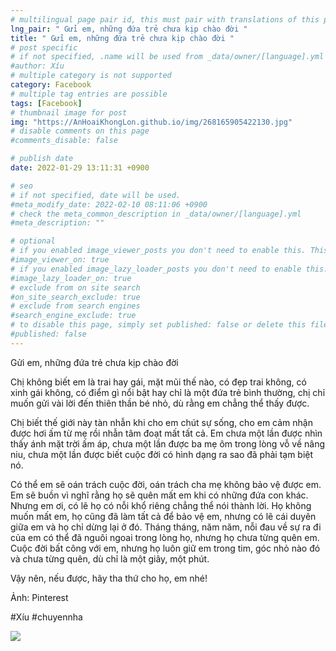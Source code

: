 ```yaml
---
# multilingual page pair id, this must pair with translations of this page. (This name must be unique)
lng_pair: " Gửi em, những đứa trẻ chưa kịp chào đời "
title: " Gửi em, những đứa trẻ chưa kịp chào đời "
# post specific
# if not specified, .name will be used from _data/owner/[language].yml
#author: Xíu
# multiple category is not supported
category: Facebook
# multiple tag entries are possible
tags: [Facebook]
# thumbnail image for post
img: "https://AnHoaiKhongLon.github.io/img/268165905422130.jpg"
# disable comments on this page
#comments_disable: false

# publish date
date: 2022-01-29 13:11:31 +0900

# seo
# if not specified, date will be used.
#meta_modify_date: 2022-02-10 08:11:06 +0900
# check the meta_common_description in _data/owner/[language].yml
#meta_description: ""

# optional
# if you enabled image_viewer_posts you don't need to enable this. This is only if image_viewer_posts = false
#image_viewer_on: true
# if you enabled image_lazy_loader_posts you don't need to enable this. This is only if image_lazy_loader_posts = false
#image_lazy_loader_on: true
# exclude from on site search
#on_site_search_exclude: true
# exclude from search engines
#search_engine_exclude: true
# to disable this page, simply set published: false or delete this file
#published: false
---
```


<!-- outline-start -->

Gửi em, những đứa trẻ chưa kịp chào đời

Chị không biết em là trai hay gái, mặt mũi thế nào, có đẹp trai không, có xinh gái không, có điểm gì nổi bật hay chỉ là một đứa trẻ bình thường, chị chỉ muốn gửi vài lời đến thiên thần bé nhỏ, dù rằng em chẳng thể thấy được.

Chị biết thế giới này tàn nhẫn khi cho em chút sự sống, cho em cảm nhận được hơi ấm từ mẹ rồi nhẫn tâm đoạt mất tất cả. Em chưa một lần được nhìn thấy ánh mặt trời ấm áp, chưa một lần được ba mẹ ôm trong lòng vỗ về nâng niu, chưa một lần được biết cuộc đời có hình dạng ra sao đã phải tạm biệt nó.

Có thể em sẽ oán trách cuộc đời, oán trách cha mẹ không bảo vệ được em. Em sẽ buồn vì nghĩ rằng họ sẽ quên mất em khi có những đứa con khác. Nhưng em ơi, có lẽ họ có nỗi khổ riêng chẳng thể nói thành lời. Họ không muốn mất em, họ cũng đã làm tất cả để bảo vệ em, nhưng có lẽ cái duyên giữa em và họ chỉ dừng lại ở đó. Tháng tháng, năm năm, nỗi đau về sự ra đi của em có thể đã nguôi ngoai trong lòng họ, nhưng họ chưa từng quên em. Cuộc đời bất công với em, nhưng họ luôn giữ em trong tim, góc nhỏ nào đó và chưa từng quên, dù chỉ là một giây, một phút.

Vậy nên, nếu được, hãy tha thứ cho họ, em nhé!

Ảnh: Pinterest

#Xíu
#chuyennha

<!-- outline-end -->

<img src= "https://AnHoaiKhongLon.github.io/img/268165905422130.jpg">